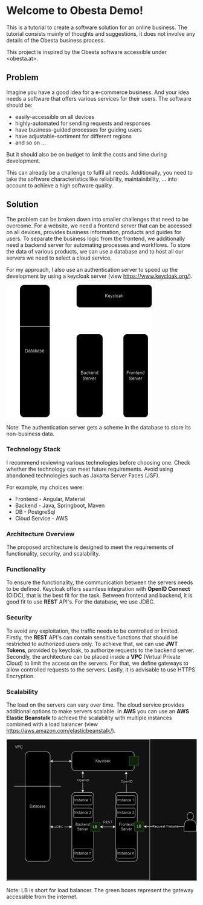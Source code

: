 # Welcome to Obesta Demo!

This is a tutorial to create a software solution for an online business.
The tutorial consists mainly of thoughts and suggestions,
it does not involve any details of the Obesta business process.

This project is inspired by the Obesta software accessible under <obesta.at>. 


## Problem

Imagine you have a good idea for a e-commerce business.
And your idea needs a software that offers various services for their users.
The software should be:
- easily-accessible on all devices
- highly-automated for sending requests and responses
- have business-guided processes for guiding users
- have adjustable-sortiment for different regions
- and so on ...

But it should also be on budget to limit the costs and time during development.

This can already be a challenge to fulfil all needs. Additionally, you need to take the software characteristics like reliability, maintainibility, ... into account to achieve a high software quality.


## Solution

The problem can be broken down into smaller challenges that need to be overcome.
For a website, we need a frontend server that can be accessed on all devices, provides business information, products and guides for users.
To separate the business logic from the frontend, we additionally need a backend server for automating processes and workflows. 
To store the data of various products, we can use a database and to host all our servers we need to select a cloud service.

For my approach, I also use an authentication server to speed up the development by using a keycloak server (view https://www.keycloak.org/).

![simpleArchitecture.png](simpleArchitecture.png)

Note: The authentication server gets a scheme in the database to store its non-business data. 

### Technology Stack

I recommend reviewing various technologies before choosing one.
Check whether the technology can meet future requirements.
Avoid using abandoned technologies such as Jakarta Server Faces (JSF).

For example, my choices were:
- Frontend - Angular, Material
- Backend - Java, Springboot, Maven
- DB - PostgreSql
- Cloud Service - AWS

### Architecture Overview

The proposed architecture is designed to meet the requirements of functionality, security, and scalability.

### Functionality
To ensure the functionality, the communication between the servers needs to be defined.
Keycloak offers seamless integration with **OpenID Connect** (OIDC), that is the best fit for the task.
Between frontend and backend, it is good fit to use **REST** API's.
For the database, we use JDBC.

### Security

To avoid any exploitation, the traffic needs to be controlled or limited.
Firstly, the **REST** API's can contain sensitive functions that should be restricted to authorized users only.
To achieve that, we can use **JWT Tokens**, provided by keycloak, to authorize requests to the backend server.
Secondly, the architecture can be placed inside a **VPC** (Virtual Private Cloud) to limit the access on the servers.
For that, we define gateways to allow controlled requests to the servers.
Lastly, it is advisable to use HTTPS Encryption.

### Scalability

The load on the servers can vary over time.
The cloud service provides additional options to make servers scalable.
In **AWS** you can use an **AWS Elastic Beanstalk** to achieve the scalability with multiple instances combined with a load balancer
(view https://aws.amazon.com/elasticbeanstalk/).

![scalableDiagram.png](scalableDiagram.png)

Note: LB is short for load balancer.
The green boxes represent the gateway accessible from the internet.


